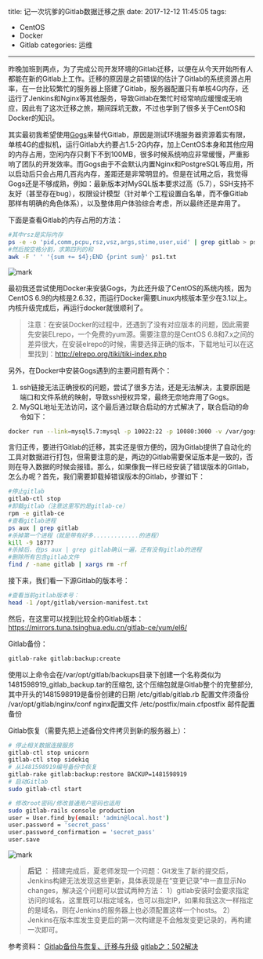 title: 记一次坑爹的Gitlab数据迁移之旅
date: 2017-12-12 11:45:05
tags:
  - CentOS
  - Docker
  - Gitlab
categories: 运维
---
昨晚加班到两点，为了完成公司开发环境的Gitlab迁移，以便在从今天开始所有人都能在新的Gitlab上工作。迁移的原因是之前错误的估计了Gitlab的系统资源占用率，在一台比较繁忙的服务器上搭建了Gitlab，服务器配置只有单核4G内存，还运行了Jenkins和Nginx等其他服务，导致Gitlab在繁忙时经常响应缓慢或无响应，因此有了这次迁移之旅，期间踩坑无数，不过也学到了很多关于CentOS和Docker的知识。
<!--more-->
其实最初我希望使用[Gogs](https://gogs.io/)来替代Gitlab，原因是测试环境服务器资源着实有限，单核4G的虚拟机，运行Gitlab大约要占1.5-2G内存，加上CentOS本身和其他应用的内存占用，空闲内存只剩下不到100MB，很多时候系统响应非常缓慢，严重影响了团队的开发效率。而Gogs由于不会默认内置Nginx和PostgreSQL等应用，所以启动后只会占用几百兆内存，差距还是非常明显的。但是在试用之后，我觉得Gogs还是不够成熟，例如：最新版本对MySQL版本要求过高（5.7），SSH支持不友好（甚至存在bug），权限设计模型（针对单个工程设置白名单，而不像Gitlab那样有明确的角色体系），以及整体用户体验综合考虑，所以最终还是弃用了。

下面是查看Gitlab的内存占用的方法：
```sh
#其中rsz是实际内存
ps -e -o 'pid,comm,pcpu,rsz,vsz,args,stime,user,uid' | grep gitlab > ps1.txt
#然后按空格分割，求第四列的和
awk -F ' ' '{sum += $4};END {print sum}' ps1.txt
```

![mark](http://7xo8xv.com1.z0.glb.clouddn.com/blog/180118/giGbBCHbAi.png?imageslim)

最初我还尝试使用Docker来安装Gogs，为此还升级了CentOS的系统内核，因为CentOS 6.9的内核是2.6.32，而运行Docker需要Linux内核版本至少在3.1以上。内核升级完成后，再运行docker就很顺利了。

> 注意：在安装Docker的过程中，还遇到了没有对应版本的问题，因此需要先安装ELrepo，一个免费的yum源。需要注意的是CentOS 6.8和7.x之间的差异很大，在安装elrepo的时候，需要选择正确的版本，下载地址可以在这里找到：http://elrepo.org/tiki/tiki-index.php

另外，在Docker中安装Gogs遇到的主要问题有两个：
1. ssh链接无法正确授权的问题，尝试了很多方法，还是无法解决，主要原因是端口和文件系统的映射，导致ssh授权异常，最终无奈地弃用了Gogs。
2. MySQL地址无法访问，这个最后通过联合启动的方式解决了，联合启动的命令如下：

```sh
docker run --link=mysql5.7:mysql -p 10022:22 -p 10080:3000 -v /var/gogs:/data gogs/gogs
```

言归正传，要进行Gitlab的迁移，其实还是很方便的，因为Gitlab提供了自动化的工具对数据进行打包，但需要注意的是，两边的Gitlab需要保证版本是一致的，否则在导入数据的时候会报错。那么，如果像我一样已经安装了错误版本的Gitlab，怎么办呢？首先，我们需要卸载掉错误版本的Gitlab，步骤如下：

```sh
#停止gitlab
gitlab-ctl stop
#卸载gitlab（注意这里写的是gitlab-ce）
rpm -e gitlab-ce
#查看gitlab进程
ps aux | grep gitlab
#杀掉第一个进程（就是带有好多.............的进程）
kill -9 18777
#杀掉后，在ps aux | grep gitlab确认一遍，还有没有gitlab的进程
#删除所有包含gitlab文件
find / -name gitlab | xargs rm -rf
```

接下来，我们看一下源Gitlab的版本号：
```sh
#查看当前gitlab版本号：
head -1 /opt/gitlab/version-manifest.txt
```

然后，在这里可以找到比较全的Gitlab版本：https://mirrors.tuna.tsinghua.edu.cn/gitlab-ce/yum/el6/

Gitlab备份：
```sh
gitlab-rake gitlab:backup:create
```

使用以上命令会在/var/opt/gitlab/backups目录下创建一个名称类似为1481598919_gitlab_backup.tar的压缩包, 这个压缩包就是Gitlab整个的完整部分, 其中开头的1481598919是备份创建的日期 
/etc/gitlab/gitlab.rb 配置文件须备份 
/var/opt/gitlab/nginx/conf nginx配置文件 
/etc/postfix/main.cfpostfix 邮件配置备份


Gitlab恢复（需要先把上述备份文件拷贝到新的服务器上）：

```sh
# 停止相关数据连接服务
gitlab-ctl stop unicorn
gitlab-ctl stop sidekiq
# 从1481598919编号备份中恢复
gitlab-rake gitlab:backup:restore BACKUP=1481598919
# 启动Gitlab
sudo gitlab-ctl start

# 修改root密码/修改普通用户密码也适用
sudo gitlab-rails console production
user = User.find_by(email: 'admin@local.host')
user.password = 'secret_pass'
user.password_confirmation = 'secret_pass'
user.save
```

![mark](http://7xo8xv.com1.z0.glb.clouddn.com/blog/180119/LcgGI85bCJ.png?imageslim)

>  **后记** ：
> 搭建完成后，夏老师发现一个问题：Git发生了新的提交后，Jenkins构建无法发现这些更新，具体表现是在“变更记录”中一直显示No changes，解决这个问题可以尝试两种方法：
1）gitlab安装时会要求指定访问的域名，这里既可以指定域名，也可以指定IP，如果和我这次一样指定的是域名，则在Jenkins的服务器上也必须配置这样一个hosts。
2）Jenkins在版本库发生变更后的第一次构建是不会触发变更记录的，再构建一次即可。

参考资料：
[Gitlab备份与恢复、迁移与升级](http://www.xuliangwei.com/xubusi/803.html)
[gitlab之：502解决](http://www.nideyuan.com/?p=319)
